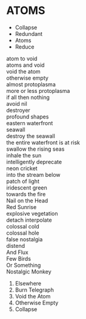 
# ATOMS 


- Collapse 
- Redundant 
- Atoms 
- Reduce 

atom to void  
atoms and void  
void the atom  
otherwise empty  
almost protoplasma  
more or less protoplasma  
if all then nothing  
avoid nil  
destroyer  
profound shapes  
eastern waterfront  
seawall  
destroy the seawall  
the entire waterfront is at risk   
swallow the rising seas  
inhale the sun  
intelligently deprecate  
neon cricket  
into the stream below  
patch of light  
iridescent green  
towards the fire  
Nail on the Head  
Red Sunrise  
explosive vegetation  
detach 
interpolate  
colossal cold  
colossal hole  
false nostalgia  
distend  
And Flux  
Few Birds  
Or Something  
Nostalgic Monkey 

1. Elsewhere
2. Burn Telegraph
3. Void the Atom
4. Otherwise Empty
5. Collapse